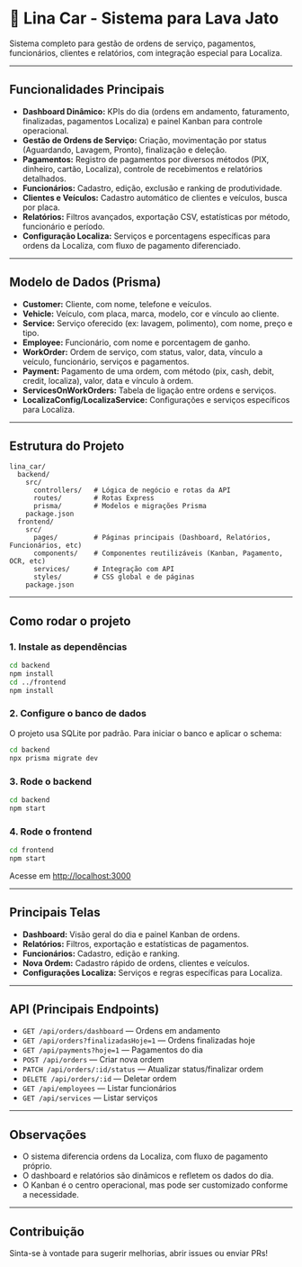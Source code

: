 # 🚗 Lina Car - Sistema para Lava Jato

Sistema completo para gestão de ordens de serviço, pagamentos, funcionários, clientes e relatórios, com integração especial para Localiza.

---

## Funcionalidades Principais

- **Dashboard Dinâmico:** KPIs do dia (ordens em andamento, faturamento, finalizadas, pagamentos Localiza) e painel Kanban para controle operacional.
- **Gestão de Ordens de Serviço:** Criação, movimentação por status (Aguardando, Lavagem, Pronto), finalização e deleção.
- **Pagamentos:** Registro de pagamentos por diversos métodos (PIX, dinheiro, cartão, Localiza), controle de recebimentos e relatórios detalhados.
- **Funcionários:** Cadastro, edição, exclusão e ranking de produtividade.
- **Clientes e Veículos:** Cadastro automático de clientes e veículos, busca por placa.
- **Relatórios:** Filtros avançados, exportação CSV, estatísticas por método, funcionário e período.
- **Configuração Localiza:** Serviços e porcentagens específicas para ordens da Localiza, com fluxo de pagamento diferenciado.

---

## Modelo de Dados (Prisma)

- **Customer:** Cliente, com nome, telefone e veículos.
- **Vehicle:** Veículo, com placa, marca, modelo, cor e vínculo ao cliente.
- **Service:** Serviço oferecido (ex: lavagem, polimento), com nome, preço e tipo.
- **Employee:** Funcionário, com nome e porcentagem de ganho.
- **WorkOrder:** Ordem de serviço, com status, valor, data, vínculo a veículo, funcionário, serviços e pagamentos.
- **Payment:** Pagamento de uma ordem, com método (pix, cash, debit, credit, localiza), valor, data e vínculo à ordem.
- **ServicesOnWorkOrders:** Tabela de ligação entre ordens e serviços.
- **LocalizaConfig/LocalizaService:** Configurações e serviços específicos para Localiza.

---

## Estrutura do Projeto

```
lina_car/
  backend/
    src/
      controllers/   # Lógica de negócio e rotas da API
      routes/        # Rotas Express
      prisma/        # Modelos e migrações Prisma
    package.json
  frontend/
    src/
      pages/         # Páginas principais (Dashboard, Relatórios, Funcionários, etc)
      components/    # Componentes reutilizáveis (Kanban, Pagamento, OCR, etc)
      services/      # Integração com API
      styles/        # CSS global e de páginas
    package.json
```

---

## Como rodar o projeto

### 1. Instale as dependências

```bash
cd backend
npm install
cd ../frontend
npm install
```

### 2. Configure o banco de dados

O projeto usa SQLite por padrão. Para iniciar o banco e aplicar o schema:

```bash
cd backend
npx prisma migrate dev
```

### 3. Rode o backend

```bash
cd backend
npm start
```

### 4. Rode o frontend

```bash
cd frontend
npm start
```

Acesse em [http://localhost:3000](http://localhost:3000)

---

## Principais Telas

- **Dashboard:** Visão geral do dia e painel Kanban de ordens.
- **Relatórios:** Filtros, exportação e estatísticas de pagamentos.
- **Funcionários:** Cadastro, edição e ranking.
- **Nova Ordem:** Cadastro rápido de ordens, clientes e veículos.
- **Configurações Localiza:** Serviços e regras específicas para Localiza.

---

## API (Principais Endpoints)

- `GET /api/orders/dashboard` — Ordens em andamento
- `GET /api/orders?finalizadasHoje=1` — Ordens finalizadas hoje
- `GET /api/payments?hoje=1` — Pagamentos do dia
- `POST /api/orders` — Criar nova ordem
- `PATCH /api/orders/:id/status` — Atualizar status/finalizar ordem
- `DELETE /api/orders/:id` — Deletar ordem
- `GET /api/employees` — Listar funcionários
- `GET /api/services` — Listar serviços

---

## Observações

- O sistema diferencia ordens da Localiza, com fluxo de pagamento próprio.
- O dashboard e relatórios são dinâmicos e refletem os dados do dia.
- O Kanban é o centro operacional, mas pode ser customizado conforme a necessidade.

---

## Contribuição

Sinta-se à vontade para sugerir melhorias, abrir issues ou enviar PRs! 